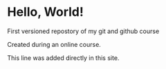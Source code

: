 # Hello, World!
 First versioned repostory of my git and github course

Created during an online course.

This line was added directly in this site.
